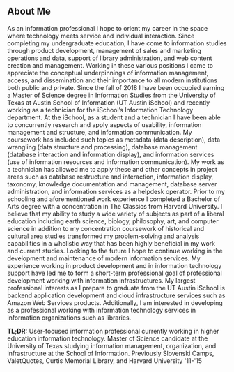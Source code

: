 ## About Me

As an information professional I hope to orient my career in the space where technology meets service and individual interaction. Since completing my undergraduate education, I have come to information studies through product development, management of sales and marketing operations and data, support of library administration, and web content creation and management. Working in these various positions I came to appreciate the conceptual underpinnings of information management, access, and dissemination and their importance to all modern institutions both public and private.
Since the fall of 2018 I have been occupied earning a Master of Science degree in Information Studies from the University of Texas at Austin School of Information (UT Austin iSchool) and recently working as a technician for the iSchool’s Information Technology department. At the iSchool, as a student and a technician I have been able to concurrently research and apply aspects of usability, information management and structure, and information communication. My coursework has included such topics as metadata (data description), data wrangling (data structure and processing), database management (database interaction and information display), and information services (use of information resources and information communication). My work as a technician has allowed me to apply these and other concepts in project areas such as database restructure and interaction, information display, taxonomy, knowledge documentation and management, database server administration, and information services as a helpdesk operator.
Prior to my schooling and aforementioned work experience I completed a Bachelor of Arts degree with a concentration in The Classics from Harvard University. I believe that my ability to study a wide variety of subjects as part of a liberal education including earth science, biology, philosophy, art, and computer science in addition to my concentration coursework of historical and cultural area studies transformed my problem-solving and analysis capabilities in a wholistic way that has been highly beneficial in my work and current studies.
Looking to the future I hope to continue working in the development and maintenance of modern information services. My experience working in product development and in information technology support have led me to form a short-term professional goal of professional development working with information infrastructures. My largest professional interests as I prepare to graduate from the UT Austin iSchool is backend application development and cloud infrastructure services such as Amazon Web Services products. Additionally, I am interested in developing as a professional working with information technology services in information organizations such as libraries.

**TL;DR:** User-focused information professional currently working in higher education information technology. Master of Science candidate at the University of Texas studying information management, organization, and infrastructure at the School of Information. Previously Slovenski Camps, ValetQuotes, Curtis Memorial Library, and Harvard University '11-'15

